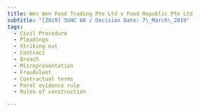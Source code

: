 ```yaml
---
title: Wen Wen Food Trading Pte Ltd v Food Republic Pte Ltd
subtitle: "[2019] SGHC 60 / Decision Date: 7\_March\_2019"
tags:
  - Civil Procedure
  - Pleadings
  - Striking out
  - Contract
  - Breach
  - Misrepresentation
  - Fraudulent
  - Contractual terms
  - Parol evidence rule
  - Rules of construction

---
```

